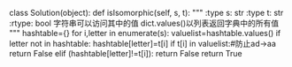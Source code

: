 class Solution(object):
    def isIsomorphic(self, s, t):
        """
        :type s: str
        :type t: str
        :rtype: bool
        字符串可以访问其中的值
        dict.values()以列表返回字典中的所有值
        """
        hashtable={}
        for i,letter in enumerate(s):
            valuelist=hashtable.values()
            if letter not in hashtable:
                hashtable[letter]=t[i]
                if t[i] in valuelist:#防止ad→aa
                    return False
            elif (hashtable[letter]!=t[i]):
                return False
        return True
